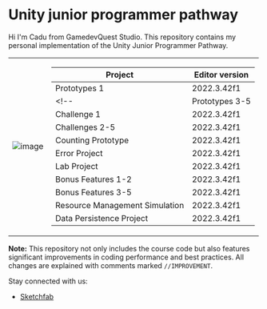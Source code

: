 # Unity junior programmer pathway

Hi I'm Cadu from GamedevQuest Studio.
This repository contains my personal implementation of the Unity Junior Programmer Pathway.

<table>
<tr><td>

![image](https://user-images.githubusercontent.com/29371222/183268015-de750773-6639-402f-a094-365b41ab5472.png)

</td><td>

| Project 	| Editor version 	|
|---	|---	|
| Prototypes 1	| 2022.3.42f1	|
<!-- | Prototypes 3-5 	| 2022.3.42f1 	|
| Challenge 1	| 2022.3.42f1	|
| Challenges 2-5	| 2022.3.42f1 	|
| Counting Prototype	| 2022.3.42f1	|
| Error Project	| 2022.3.42f1	|
| Lab Project 	| 2022.3.42f1 	|
| Bonus Features 1-2 	| 2022.3.42f1	|
| Bonus Features 3-5 	| 2022.3.42f1 	|
| Resource Management Simulation 	| 2022.3.42f1	|
| Data Persistence Project 	| 2022.3.42f1	| -->

</td></tr> </table>

**Note:** This repository not only includes the course code but also features significant improvements in coding performance and best practices. All changes are explained with comments marked `//IMPROVEMENT`.

Stay connected with us:
- [Sketchfab](https://sketchfab.com/gamedevquest)
